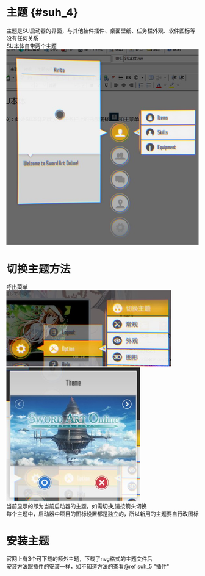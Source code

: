 # 主题 {#suh_4}
主题是SU启动器的界面，与其他挂件插件、桌面壁纸、任务栏外观、软件图标等没有任何关系<br>
SU本体自带两个主题<br>
![](https://raw.githubusercontent.com/LiyroPen/SAO_Utils_help/master/Images/4-1.jpg)
# 切换主题方法
呼出菜单<br>
![](https://raw.githubusercontent.com/LiyroPen/SAO_Utils_help/master/Images/4-2.jpg)<br>
![](https://raw.githubusercontent.com/LiyroPen/SAO_Utils_help/master/Images/4-3.jpg)<br>
当前显示的即为当前启动器的主题，如需切换,请按箭头切换<br>
每个主题中，启动器中项目的图标设置都是独立的，所以新用的主题要自行改图标
# 安装主题
官网上有3个可下载的额外主题，下载了nvg格式的主题文件后<br>
安装方法跟插件的安装一样，如不知道方法的查看@ref suh_5 "插件"<br>
